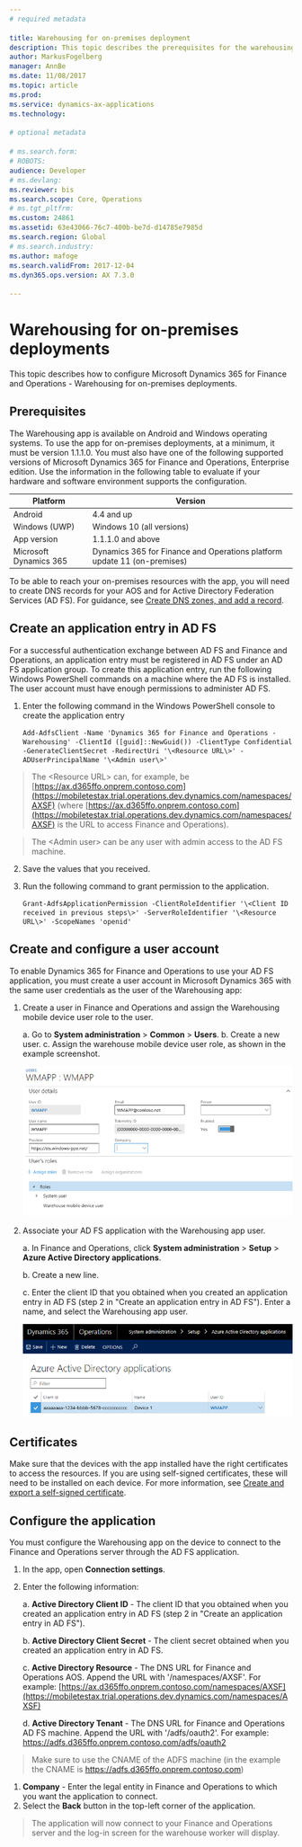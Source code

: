 ```yaml
---
# required metadata

title: Warehousing for on-premises deployment
description: This topic describes the prerequisites for the warehousing app for on-premises deployments.
author: MarkusFogelberg
manager: AnnBe
ms.date: 11/08/2017
ms.topic: article
ms.prod: 
ms.service: dynamics-ax-applications
ms.technology: 

# optional metadata

# ms.search.form: 
# ROBOTS: 
audience: Developer
# ms.devlang: 
ms.reviewer: bis
ms.search.scope: Core, Operations
# ms.tgt_pltfrm: 
ms.custom: 24861
ms.assetid: 63e43066-76c7-400b-be7d-d14785e7985d
ms.search.region: Global
# ms.search.industry: 
ms.author: mafoge
ms.search.validFrom: 2017-12-04
ms.dyn365.ops.version: AX 7.3.0

---
```

# Warehousing for on-premises deployments
This topic describes how to configure Microsoft Dynamics 365 for Finance and
Operations - Warehousing for on-premises deployments.

## Prerequisites
The Warehousing app is available on Android and Windows operating systems. To
use the app for on-premises deployments, at a minimum, it must be version 1.1.1.0.
You must also have one of the following supported versions of Microsoft Dynamics
365 for Finance and Operations, Enterprise edition. Use the information in the following table to evaluate if your hardware and
software environment supports the configuration.

| Platform               | Version                                                                            |
|------------------------|------------------------------------------------------------------------------------|
| Android                | 4.4 and up                                                                         |
| Windows (UWP)          | Windows 10 (all versions)                                                          |
| App version            | 1.1.1.0 and above                                                                  |
| Microsoft Dynamics 365 | Dynamics 365 for Finance and Operations platform update 11 (on-premises) |

To be able to reach your on-premises resources with the app, you will need to
create DNS records for your AOS and for Active Directory Federation Services (AD FS). For guidance, see [Create DNS
zones, and add a
record](https://docs.microsoft.com/en-us/dynamics365/unified-operations/dev-itpro/deployment/setup-deploy-on-premises-environments#createdns).

## Create an application entry in AD FS
For a successful authentication exchange between AD FS and 
Finance and Operations, an application entry must be registered in AD FS under
an AD FS application group. To create this application entry, run the following
Windows PowerShell commands on a machine where the AD FS is installed. The user
account must have enough permissions to administer AD FS.

1.  Enter the following command in the Windows PowerShell console to create the
    application entry  
    
        Add-AdfsClient -Name 'Dynamics 365 for Finance and Operations - Warehousing' -ClientId ([guid]::NewGuid()) -ClientType Confidential -GenerateClientSecret -RedirectUri '\<Resource URL\>' -ADUserPrincipalName '\<Admin user\>' 

>   The \<Resource URL\> can, for example, be
>   [https://ax.d365ffo.onprem.contoso.com](https://mobiletestax.trial.operations.dev.dynamics.com/namespaces/AXSF)
>   (where
>   [https://ax.d365ffo.onprem.contoso.com](https://mobiletestax.trial.operations.dev.dynamics.com/namespaces/AXSF)
>   is the URL to access Finance and Operations).

>   The \<Admin user\> can be any user with admin access to the AD FS machine.

2.  Save the values that you received.

3.  Run the following command to grant permission to the application.  
    
        Grant-AdfsApplicationPermission -ClientRoleIdentifier '\<Client ID received in previous steps\>' -ServerRoleIdentifier '\<Resource URL\>' -ScopeNames 'openid'
## Create and configure a user account

To enable Dynamics 365 for Finance and Operations to use your AD FS application, you must create
a user account in Microsoft Dynamics 365 with the same user credentials as the
user of the Warehousing app:

1.  Create a user in Finance and Operations and assign the Warehousing mobile
    device user role to the user.

    a.  Go to **System administration** \> **Common** \> **Users**.
    b.  Create a new user.
    c.  Assign the warehouse mobile device user role, as shown in the example
        screenshot.

    ![Create and configure a user](media/wmapp-users.png)

2.  Associate your AD FS application with the Warehousing app user.

    a.  In Finance and Operations, click **System administration** \> **Setup**
        \> **Azure Active Directory applications**.
        
    b.  Create a new line.
    
    c.  Enter the client ID that you obtained when you created an application
        entry in AD FS (step 2 in "Create an application entry in AD FS"). Enter
        a name, and select the Warehousing app user.

    ![Azure Active Drectory applications ](media/azure-active-directory.png)

## Certificates 

Make sure that the devices with the app installed have the right
certificates to access the resources. If you are using self-signed certificates,
these will need to be installed on each device. For more information, see
[Create and export a self-signed
certificate](https://technet.microsoft.com/en-us/library/ff710475(v=ws.10).aspx).

## Configure the application

You must configure the Warehousing app on the device to connect to the Finance and Operations server through the AD FS application.

1.  In the app, open **Connection settings**.
2.  Enter the following information:

    a.  **Active Directory Client ID** - The client ID that you obtained when
        you created an application entry in AD FS (step 2 in "Create an
        application entry in AD FS").

    b.  **Active Directory Client Secret** - The client secret obtained when you
        created an application entry in AD FS.

    c.  **Active Directory Resource** - The DNS URL for Finance and Operations AOS. Append the URL with '/namespaces/AXSF'. For example:
        [https://ax.d365ffo.onprem.contoso.com/namespaces/AXSF](https://mobiletestax.trial.operations.dev.dynamics.com/namespaces/AXSF)

    d.  **Active Directory Tenant** - The DNS URL for Finance and Operations AD FS machine. Append the URL with '/adfs/oauth2'. For example:  
        <https://adfs.d365ffo.onprem.contoso.com/adfs/oauth2>

>   Make sure to use the CNAME of the ADFS machine (in the example the CNAME is
>   <https://adfs.d365ffo.onprem.contoso.com>)

1.  **Company** - Enter the legal entity in Finance and Operations to which you
    want the application to connect.
2.  Select the **Back** button in the top-left corner of the application.

>   The application will now connect to your Finance and Operations server and
>   the log-in screen for the warehouse worker will display.
